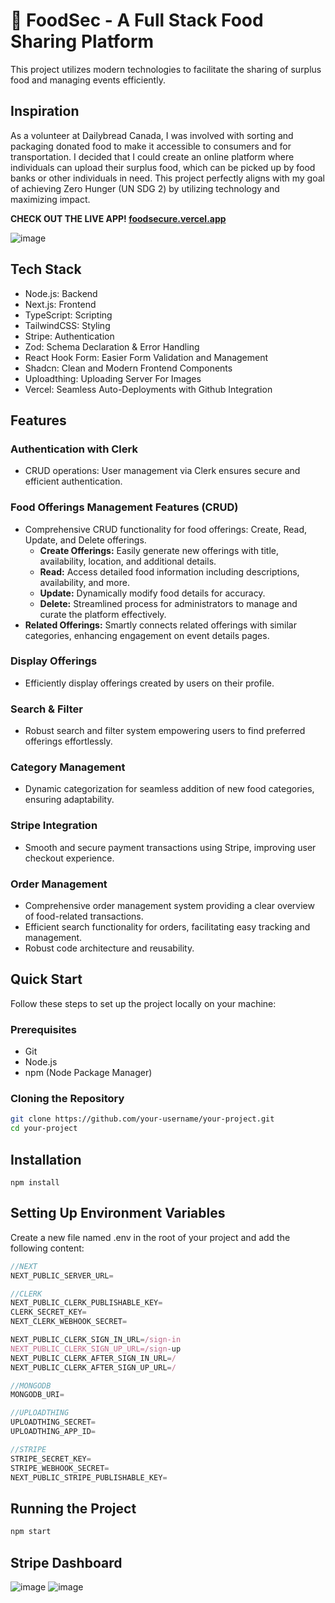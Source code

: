 # 🍲 FoodSec - A Full Stack Food Sharing Platform

This project utilizes modern technologies to facilitate the sharing of surplus food and managing events efficiently.

## Inspiration
As a volunteer at Dailybread Canada, I was involved with sorting and packaging donated food to make it accessible to consumers and for transportation. I decided that I could create an online platform where individuals can upload their surplus food, which can be picked up by food banks or other individuals in need.
This project perfectly aligns with my goal of achieving Zero Hunger (UN SDG 2) by utilizing technology and maximizing impact.

**CHECK OUT THE LIVE APP! <a href="https://foodsecure.vercel.app">foodsecure.vercel.app</a>**

![image](https://github.com/ParmeetChanne/foodsecure/assets/67189839/55ce32ac-8f53-4e71-98a6-c6935b0cba78)


## Tech Stack

- Node.js: Backend
- Next.js: Frontend
- TypeScript: Scripting
- TailwindCSS: Styling
- Stripe: Authentication
- Zod: Schema Declaration & Error Handling
- React Hook Form: Easier Form Validation and Management
- Shadcn: Clean and Modern Frontend Components
- Uploadthing: Uploading Server For Images
- Vercel: Seamless Auto-Deployments with Github Integration

## Features

### Authentication with Clerk
- CRUD operations: User management via Clerk ensures secure and efficient authentication.

### Food Offerings Management Features (CRUD)
- Comprehensive CRUD functionality for food offerings: Create, Read, Update, and Delete offerings.
  - **Create Offerings:** Easily generate new offerings with title, availability, location, and additional details.
  - **Read:** Access detailed food information including descriptions, availability, and more.
  - **Update:** Dynamically modify food details for accuracy.
  - **Delete:** Streamlined process for administrators to manage and curate the platform effectively.
- **Related Offerings:** Smartly connects related offerings with similar categories, enhancing engagement on event details pages.

### Display Offerings
- Efficiently display offerings created by users on their profile.

### Search & Filter
- Robust search and filter system empowering users to find preferred offerings effortlessly.

### Category Management
- Dynamic categorization for seamless addition of new food categories, ensuring adaptability.

### Stripe Integration
- Smooth and secure payment transactions using Stripe, improving user checkout experience.

### Order Management
- Comprehensive order management system providing a clear overview of food-related transactions.
- Efficient search functionality for orders, facilitating easy tracking and management.
- Robust code architecture and reusability.

## Quick Start

Follow these steps to set up the project locally on your machine:

### Prerequisites
- Git
- Node.js
- npm (Node Package Manager)

### Cloning the Repository
```bash
git clone https://github.com/your-username/your-project.git
cd your-project
```

## Installation

```npm install```

## Setting Up Environment Variables
Create a new file named .env in the root of your project and add the following content:
```js
//NEXT
NEXT_PUBLIC_SERVER_URL=

//CLERK
NEXT_PUBLIC_CLERK_PUBLISHABLE_KEY=
CLERK_SECRET_KEY=
NEXT_CLERK_WEBHOOK_SECRET=

NEXT_PUBLIC_CLERK_SIGN_IN_URL=/sign-in
NEXT_PUBLIC_CLERK_SIGN_UP_URL=/sign-up
NEXT_PUBLIC_CLERK_AFTER_SIGN_IN_URL=/
NEXT_PUBLIC_CLERK_AFTER_SIGN_UP_URL=/

//MONGODB
MONGODB_URI=

//UPLOADTHING
UPLOADTHING_SECRET=
UPLOADTHING_APP_ID=

//STRIPE
STRIPE_SECRET_KEY=
STRIPE_WEBHOOK_SECRET=
NEXT_PUBLIC_STRIPE_PUBLISHABLE_KEY=
```

## Running the Project
```js
npm start
```

## Stripe Dashboard
![image](https://github.com/ParmeetChanne/foodsecure/assets/67189839/6a82ac3b-61d8-4dfc-896f-8bf597860724)
![image](https://github.com/ParmeetChanne/foodsecure/assets/67189839/6f525fca-1531-4470-bb62-cf9a85fd7ad1)

